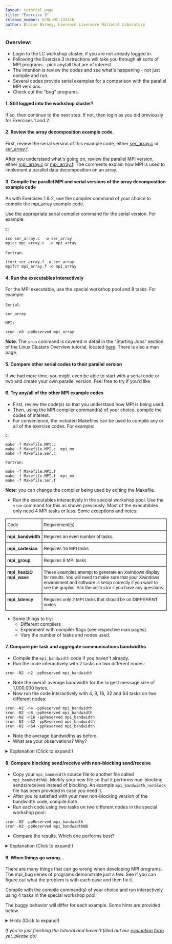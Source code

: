 ```yaml
---
layout: tutorial_page
title: "Exercise 3"
release_number: UCRL-MI-133316
author: Blaise Barney, Lawrence Livermore National Laboratory
---
```


### Overview:

- Login to the LC workshop cluster, if you are not already logged in.
- Following the Exercise 3 instructions will take you through all sorts of MPI programs - pick any/all that are of interest.
- The intention is review the codes and see what's happening - not just compile and run.
- Several codes provide serial examples for a comparison with the parallel MPI versions.
- Check out the "bug" programs.

#### 1. Still logged into the workshop cluster?
If so, then continue to the next step. If not, then login as you did previously for Exercises 1 and 2.

#### 2. Review the array decomposition example code.

First, review the serial version of this example code, either [ser_array.c](examples/ser_array.c) or [ser_array.f](examples/ser_array.c).

After you understand what's going on, review the parallel MPI version, either [mpi_array.c](examples/mpi_array.c) or [mpi_array.f](examples/mpi_array.f). The comments explain how MPI is used to implement a parallel data decomposition on an array.

#### 3. Compile the parallel MPI and serial versions of the array decomposition example code
As with Exercises 1 & 2, use the compiler command of your choice to compile the mpi_array example code.

Use the appropriate serial compiler command for the serial version. For example:

`C`:

```
icc ser_array.c  -o ser_array
mpicc mpi_array.c  -o mpi_array
```

`Fortran`:
```
ifort ser_array.f -o ser_array
mpif77 mpi_array.f -o mpi_array
```

#### 4. Run the executables interactively

For the MPI executable, use the special workshop pool and 8 tasks. For example:

`Serial`:
```
ser_array
```
`MPI:`
```
srun -n8 -ppReserved mpi_array
```

**Note**: The `srun` command is covered in detail in the "Starting Jobs" section of the Linux Clusters Overview tutorial, located [here](https://hpc.llnl.gov/training/tutorials/livermore-computing-linux-commodity-clusters-overview-part-two#Starting). There is also a man page.

#### 5. Compare other serial codes to their parallel version
If we had more time, you might even be able to start with a serial code or two and create your own parallel version. Feel free to try if you'd like.

#### 6. Try any/all of the other MPI example codes

- First, review the code(s) so that you understand how MPI is being used.
- Then, using the MPI compiler command(s) of your choice, compile the codes of interest.
- For convenience, the included Makefiles can be used to compile any or all of the exercise codes. For example:

`C:`
```
make -f Makefile.MPI.c
make -f Makefile.MPI.c  mpi_mm
make -f Makefile.Ser.c
```
`Fortran:`
```
make -f Makefile.MPI.f
make -f Makefile.MPI.f  mpi_mm
make -f Makefile.Ser.f
```

**Note**: you can change the compiler being used by editing the Makefile.

- Run the executables interactively in the special workshop pool. Use the `srun` command for this as shown previously.
Most of the executables only need 4 MPI tasks or less. Some exceptions and notes:

<table style="border-collapse:collapse;border-spacing:0" class="tg"><thead><tr><th style="border-color:black;border-style:solid;border-width:1px;font-family:Arial, sans-serif;font-size:14px;font-weight:normal;overflow:hidden;padding:10px 5px;position:-webkit-sticky;position:sticky;text-align:left;top:-1px;vertical-align:top;will-change:transform;word-break:normal">Code</th><th style="border-color:black;border-style:solid;border-width:1px;font-family:Arial, sans-serif;font-size:14px;font-weight:normal;overflow:hidden;padding:10px 5px;position:-webkit-sticky;position:sticky;text-align:left;top:-1px;vertical-align:top;will-change:transform;word-break:normal">Requirement(s)</th></tr></thead><tbody><tr><td style="border-color:black;border-style:solid;border-width:1px;font-family:Arial, sans-serif;font-size:14px;font-weight:bold;overflow:hidden;padding:10px 5px;text-align:left;vertical-align:top;word-break:normal"><span style="font-weight:bold">mpi_bandwidth</span></td><td style="border-color:black;border-style:solid;border-width:1px;font-family:Arial, sans-serif;font-size:14px;overflow:hidden;padding:10px 5px;text-align:left;vertical-align:top;word-break:normal"><span style="font-weight:normal">Requires an even number of tasks.</span></td></tr><tr><td style="border-color:black;border-style:solid;border-width:1px;font-family:Arial, sans-serif;font-size:14px;font-weight:bold;overflow:hidden;padding:10px 5px;text-align:left;vertical-align:top;word-break:normal"><span style="font-weight:bold">mpi_cartesian</span></td><td style="border-color:black;border-style:solid;border-width:1px;font-family:Arial, sans-serif;font-size:14px;overflow:hidden;padding:10px 5px;text-align:left;vertical-align:top;word-break:normal">Requires 16 MPI tasks</td></tr><tr><td style="border-color:black;border-style:solid;border-width:1px;font-family:Arial, sans-serif;font-size:14px;font-weight:bold;overflow:hidden;padding:10px 5px;text-align:left;vertical-align:top;word-break:normal"><span style="font-weight:bold">mpi_group</span></td><td style="border-color:black;border-style:solid;border-width:1px;font-family:Arial, sans-serif;font-size:14px;overflow:hidden;padding:10px 5px;text-align:left;vertical-align:top;word-break:normal">Requires 8 MPI tasks</td></tr><tr><td style="border-color:black;border-style:solid;border-width:1px;font-family:Arial, sans-serif;font-size:14px;font-weight:bold;overflow:hidden;padding:10px 5px;text-align:left;vertical-align:top;word-break:normal"><span style="font-weight:bold">mpi_heat2D </span><br><span style="font-weight:bold">mpi_wave</span></td><td style="border-color:black;border-style:solid;border-width:1px;font-family:Arial, sans-serif;font-size:14px;overflow:hidden;padding:10px 5px;text-align:left;vertical-align:top;word-break:normal">These examples attempt to generate an Xwindows display for results. You will need to make sure that your Xwindows environment and software is setup correctly if you want to see the graphic. Ask the instructor if you have any questions.</td></tr><tr><td style="border-color:black;border-style:solid;border-width:1px;font-family:Arial, sans-serif;font-size:14px;font-weight:bold;overflow:hidden;padding:10px 5px;text-align:left;vertical-align:top;word-break:normal"><span style="font-weight:bold">mpi_latency</span></td><td style="border-color:black;border-style:solid;border-width:1px;font-family:Arial, sans-serif;font-size:14px;overflow:hidden;padding:10px 5px;text-align:left;vertical-align:top;word-break:normal">Requires only 2 MPI tasks that should be on DIFFERENT nodes</td></tr></tbody></table>


- Some things to try:
    * Different compilers
    * Experiment with compiler flags (see respective man pages).
    * Vary the number of tasks and nodes used.

#### 7. Compare per task and aggregate communications bandwidths
- Compile the `mpi_bandwidth` code if you haven't already.
- Run the code interactively with 2 tasks on two different nodes:
```
srun -N2 -n2 -ppReserved mpi_bandwidth
```
- Note the overall average bandwidth for the largest message size of 1,000,000 bytes.
- Now run the code interactively with 4, 8, 16, 32 and 64 tasks on two different nodes:

```
srun -N2 -n4 -ppReserved mpi_bandwidth
srun -N2 -n8 -ppReserved mpi_bandwidth
srun -N2 -n16 -ppReserved mpi_bandwidth
srun -N2 -n32 -ppReserved mpi_bandwidth
srun -N2 -n64 -ppReserved mpi_bandwidth
```

- Note the average bandwidths as before.
- What are your observations? Why?
<details>
  <summary> Explanation (Click to expand!)</summary>

As the number of tasks increase, the per task bandwidth decreases because they must compete for use of the network adapter. Aggregate bandwidth will increase until it plateaus.

</details>

#### 8. Compare blocking send/receive with non-blocking send/receive
- Copy your `mpi_bandwidth` source file to another file called `mpi_bandwidthNB`. Modify your new file so that it performs non-blocking sends/receives instead of blocking. An example `mpi_bandwidth_nonblock` file has been provided in case you need it.
- After you're satisfied with your new non-blocking version of the bandwidth code, compile both.
- Run each code using two tasks on two different nodes in the special workshop pool:
```
srun -N2 -ppReserved mpi_bandwidth
srun -N2 -ppReserved mpi_bandwidthNB
```
- Compare the results. Which one performs best?

<details>
  <summary> Explanation (Click to expand!)</summary>

Non-blocking send/receive operations are often significantly faster than blocking send/receive operations.

</details>

#### 9. When things go wrong...
There are many things that can go wrong when developing MPI programs. The mpi_bug series of programs demonstrate just a few. See if you can figure out what the problem is with each case and then fix it.

Compile with the compile command(s) of your choice and run interactively using 4 tasks in the special workshop pool.

The buggy behavior will differ for each example. Some hints are provided below.

<details>
  <summary> Hints (Click to expand!)</summary>

<table style="border-collapse:collapse;border-spacing:0" class="tg"><thead><tr><th style="background-color:#98ABCE;border-color:black;border-style:solid;border-width:1px;font-family:Arial, sans-serif;font-size:14px;font-weight:bold;overflow:hidden;padding:10px 5px;position:-webkit-sticky;position:sticky;text-align:center;top:-1px;vertical-align:top;will-change:transform;word-break:normal"><span style="background-color:#98ABCE">Code</span></th><th style="background-color:#98ABCE;border-color:black;border-style:solid;border-width:1px;font-family:Arial, sans-serif;font-size:14px;font-weight:bold;overflow:hidden;padding:10px 5px;position:-webkit-sticky;position:sticky;text-align:center;top:-1px;vertical-align:top;will-change:transform;word-break:normal"><span style="background-color:#98ABCE">Behavior</span></th><th style="background-color:#98ABCE;border-color:black;border-style:solid;border-width:1px;font-family:Arial, sans-serif;font-size:14px;font-weight:bold;overflow:hidden;padding:10px 5px;position:-webkit-sticky;position:sticky;text-align:center;top:-1px;vertical-align:top;will-change:transform;word-break:normal"><span style="background-color:#98ABCE">Hints/Notes</span></th></tr></thead><tbody><tr><td style="border-color:black;border-style:solid;border-width:1px;font-family:Arial, sans-serif;font-size:14px;font-weight:bold;overflow:hidden;padding:10px 5px;text-align:left;vertical-align:top;word-break:normal">mpi_bug1</td><td style="border-color:black;border-style:solid;border-width:1px;font-family:Arial, sans-serif;font-size:14px;overflow:hidden;padding:10px 5px;text-align:left;vertical-align:top;word-break:normal">Hangs</td><td style="background-color:#C0C0C0;border-color:black;border-style:solid;border-width:1px;color:rgba(0, 0, 0, 0.847);font-family:Arial, sans-serif;font-size:14px;overflow:hidden;padding:10px 5px;text-align:center;vertical-align:top;word-break:normal">mpi_bug1 demonstrates how miscoding even a simple parameter like a message tag can lead to a hung program. Verify that the message sent from task 0 is not exactly what task 1 is expecting and vice versa. Matching the send tags with the receive tags solves the problem.</td></tr><tr><td style="border-color:black;border-style:solid;border-width:1px;font-family:Arial, sans-serif;font-size:14px;font-weight:bold;overflow:hidden;padding:10px 5px;text-align:left;vertical-align:top;word-break:normal">mpi_bug2</td><td style="border-color:black;border-style:solid;border-width:1px;font-family:Arial, sans-serif;font-size:14px;overflow:hidden;padding:10px 5px;text-align:left;vertical-align:top;word-break:normal">Wrong results or abnormal termination</td><td style="background-color:#C0C0C0;border-color:black;border-style:solid;border-width:1px;color:rgba(0, 0, 0, 0.847);font-family:Arial, sans-serif;font-size:14px;overflow:hidden;padding:10px 5px;text-align:center;vertical-align:top;word-break:normal">mpi_bug2 shows another type of miscoding. The data type of the message sent by task 0 is not what task 1 expects. Nevertheless, the message is received, resulting in wrong results or abnormal termination - depending upon the MPI library and platform. Matching the send data type with the receive data type solves the problem.</td></tr><tr><td style="border-color:black;border-style:solid;border-width:1px;font-family:Arial, sans-serif;font-size:14px;font-weight:bold;overflow:hidden;padding:10px 5px;text-align:left;vertical-align:top;word-break:normal">mpi_bug3</td><td style="border-color:black;border-style:solid;border-width:1px;font-family:Arial, sans-serif;font-size:14px;overflow:hidden;padding:10px 5px;text-align:left;vertical-align:top;word-break:normal">Error message and/or abnormal termination</td><td style="background-color:#C0C0C0;border-color:black;border-style:solid;border-width:1px;color:rgba(0, 0, 0, 0.847);font-family:Arial, sans-serif;font-size:14px;overflow:hidden;padding:10px 5px;text-align:center;vertical-align:top;word-break:normal">mpi_bug3 shows what happens when the MPI environment is not initialized or terminated properly. Inserting the MPI init and finalize calls in the right locations will solve the problem.</td></tr><tr><td style="border-color:black;border-style:solid;border-width:1px;font-family:Arial, sans-serif;font-size:14px;font-weight:bold;overflow:hidden;padding:10px 5px;text-align:left;vertical-align:top;word-break:normal">mpi_bug4</td><td style="border-color:black;border-style:solid;border-width:1px;font-family:Arial, sans-serif;font-size:14px;overflow:hidden;padding:10px 5px;text-align:left;vertical-align:top;word-break:normal">Gives the wrong result for "Final sum". Compare to mpi_array</td><td style="background-color:#C0C0C0;border-color:black;border-style:solid;border-width:1px;color:rgba(0, 0, 0, 0.847);font-family:Arial, sans-serif;font-size:14px;overflow:hidden;padding:10px 5px;text-align:center;vertical-align:top;word-break:normal"><span style="font-weight:bold"> Number of MPI tasks must be divisible by 4; </span>mpi_bug4 shows what happens when a task does not participate in a collective communication call. In this case, task 0 needs to call MPI_Reduce as the other tasks do.</td></tr><tr><td style="border-color:black;border-style:solid;border-width:1px;font-family:Arial, sans-serif;font-size:14px;font-weight:bold;overflow:hidden;padding:10px 5px;text-align:left;vertical-align:top;word-break:normal">mpi_bug5</td><td style="border-color:black;border-style:solid;border-width:1px;font-family:Arial, sans-serif;font-size:14px;overflow:hidden;padding:10px 5px;text-align:left;vertical-align:top;word-break:normal">Dies or hangs - depends upon platform and MPI library </td><td style="background-color:#C0C0C0;border-color:black;border-style:solid;border-width:1px;color:rgba(0, 0, 0, 0.847);font-family:Arial, sans-serif;font-size:14px;overflow:hidden;padding:10px 5px;text-align:center;vertical-align:top;word-break:normal">mpi_bug5 demonstrates an unsafe program, because sometimes it will execute fine, and other times it will fail. The reason why the program fails or hangs is due to buffer exhaustion on the receiving task side, as a consequence of the way an MPI library has implemented an eager protocol for messages of a certain size.  One possible solution is to include an MPI_Barrier call in  the both the send and receive loops.</td></tr><tr><td style="border-color:black;border-style:solid;border-width:1px;font-family:Arial, sans-serif;font-size:14px;font-weight:bold;overflow:hidden;padding:10px 5px;text-align:left;vertical-align:top;word-break:normal">mpi_bug6</td><td style="border-color:black;border-style:solid;border-width:1px;font-family:Arial, sans-serif;font-size:14px;overflow:hidden;padding:10px 5px;text-align:left;vertical-align:top;word-break:normal">Terminates or is ignored (depends on platform/language)</td><td style="background-color:#C0C0C0;border-color:black;border-style:solid;border-width:1px;color:rgba(0, 0, 0, 0.847);font-family:Arial, sans-serif;font-size:14px;overflow:hidden;padding:10px 5px;text-align:center;vertical-align:top;word-break:normal"><span style="font-weight:bold"> Requires 4 MPI tasks; </span>mpi_bug6 has a bug that will terminate the program in some cases but be ignored in other cases. The problem is that task 2 performs a blocking operation, but then hits the MPI_Wait call near the end of the program. Only the tasks that make non-blocking calls should hit the MPI_Wait. The coding error in this case is easy to fix - simply make sure task 2 does not encounter the MPI_Wait call.</td></tr><tr><td style="border-color:black;border-style:solid;border-width:1px;font-family:Arial, sans-serif;font-size:14px;font-weight:bold;overflow:hidden;padding:10px 5px;text-align:left;vertical-align:top;word-break:normal">mpi_bug7</td><td style="border-color:black;border-style:solid;border-width:1px;font-family:Arial, sans-serif;font-size:14px;overflow:hidden;padding:10px 5px;text-align:left;vertical-align:top;word-break:normal">Hangs</td><td style="background-color:#C0C0C0;border-color:black;border-style:solid;border-width:1px;color:rgba(0, 0, 0, 0.847);font-family:Arial, sans-serif;font-size:14px;overflow:hidden;padding:10px 5px;text-align:center;vertical-align:top;word-break:normal">mpi_bug7 performs a collective communication broadcast but erroneously codes the count argument incorrectly resulting in a hang condition.</td></tr></tbody></table>

</details>

*If you're just finishing the tutorial and haven't filled out our [evaluation form](https://hpc.llnl.gov/training/tutorials/evaluation-form) yet, please do!*
